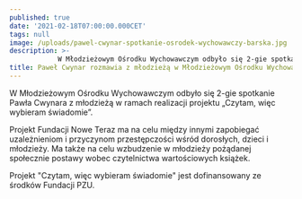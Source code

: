 ```yaml
---
published: true
date: '2021-02-18T07:00:00.000CET'
tags: null
image: /uploads/pawel-cwynar-spotkanie-osrodek-wychowawczy-barska.jpg
description: >-
            W Młodzieżowym Ośrodku Wychowawczym odbyło się 2-gie spotkanie Pawła Cwynara z młodzieżą w ramach projektu „Czytam, więc wybieram świadomie”.
title: Paweł Cwynar rozmawia z młodzieżą w Młodzieżowym Ośrodku Wychowawczym
---
```


W Młodzieżowym Ośrodku Wychowawczym odbyło się 2-gie spotkanie Pawła Cwynara z młodzieżą w ramach realizacji projektu „Czytam, więc wybieram świadomie”. 

Projekt Fundacji Nowe Teraz ma na celu między innymi zapobiegać uzależnieniom i przyczynom przestępczości wśród dorosłych, dzieci i młodzieży. Ma także na celu wzbudzenie w młodzieży pożądanej społecznie postawy wobec czytelnictwa wartościowych książek.

Projekt "Czytam, więc wybieram świadomie" jest dofinansowany ze środków Fundacji PZU.




